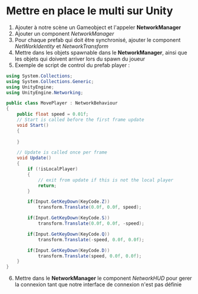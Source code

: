 # Mettre en place le multi sur Unity

1. Ajouter à notre scène un Gameobject et l'appeler **NetworkManager**
2. Ajouter un component *NetworkManager*
3. Pour chaque prefab qui doit être synchronisé, ajouter le component *NetWorkIdentity* et *NetworkTransform*
4. Mettre dans les objets spawnable dans le **NetworkManager**, ainsi que les objets qui doivent arriver lors du spawn du joueur
5. Exemple de script de control du prefab player :
```c#
using System.Collections;
using System.Collections.Generic;
using UnityEngine;
using UnityEngine.Networking;

public class MovePlayer : NetworkBehaviour
{
    public float speed = 0.01f;
    // Start is called before the first frame update
    void Start()
    {
        
    }

    // Update is called once per frame
    void Update()
    {
        if (!isLocalPlayer)
        {
            // exit from update if this is not the local player
            return;
        }

        if(Input.GetKeyDown(KeyCode.Z))
            transform.Translate(0.0f, 0.0f, speed);

        if(Input.GetKeyDown(KeyCode.S))
            transform.Translate(0.0f, 0.0f, -speed);

        if(Input.GetKeyDown(KeyCode.Q))
            transform.Translate(-speed, 0.0f, 0.0f);

        if(Input.GetKeyDown(KeyCode.D))
            transform.Translate(speed, 0.0f, 0.0f);
    }
}
```
6. Mettre dans le **NetworkManager** le component *NetworkHUD* pour gerer la connexion tant que notre interface de connexion n'est pas définie 
